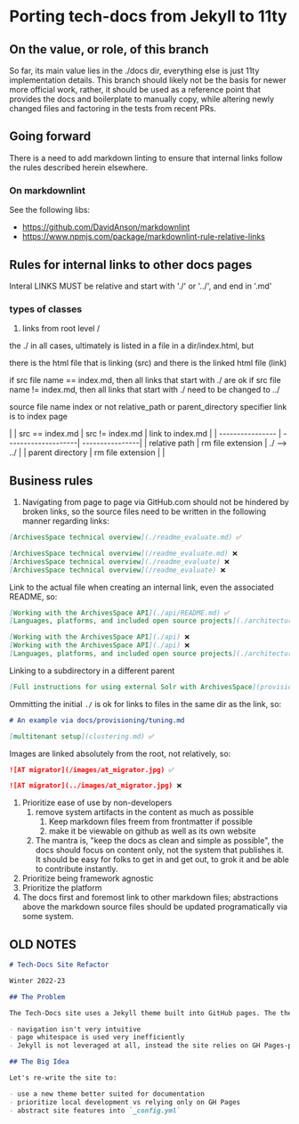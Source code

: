 # Porting tech-docs from Jekyll to 11ty

## On the value, or role, of this branch

So far, its main value lies in the ./docs dir, everything else is just 11ty implementation details. This branch should likely not be the basis for newer more official work, rather, it should be used as a reference point that provides the docs and boilerplate to manually copy, while altering newly changed files and factoring in the tests from recent PRs.

## Going forward

There is a need to add markdown linting to ensure that internal links follow the rules described herein elsewhere.

### On markdownlint

See the following libs:

- https://github.com/DavidAnson/markdownlint
- https://www.npmjs.com/package/markdownlint-rule-relative-links

## Rules for internal links to other docs pages

Interal LINKS MUST be relative and start with './' or '../', and end in '.md'

### types of classes

1. links from root level /

the ./ in all cases, ultimately is listed in a file in a dir/index.html, but

there is the html file that is linking (src) and there is the linked html file (link)

if src file name == index.md, then all links that start with ./ are ok
if src file name != index.md, then all links that start with ./ need to be changed to ../

source file name index or not
relative_path or parent_directory specifier
link is to index page

|                  | src == index.md     | src != index.md | link to index.md |
| ---------------- | --------------------| ----------------|
| relative path    | rm file extension |  ./ --> ../     |
| parent directory |  rm file extension       |              |

## Business rules

1. Navigating from page to page via GitHub.com should not be hindered by broken links, so the source files need to be written in the following manner regarding links:

```md
[ArchivesSpace technical overview](./readme_evaluate.md) ✅

[ArchivesSpace technical overview](/readme_evaluate.md) ❌
[ArchivesSpace technical overview](./readme_evaluate) ❌
[ArchivesSpace technical overview](/readme_evaluate) ❌
```

Link to the actual file when creating an internal link, even the associated README, so:

```md
[Working with the ArchivesSpace API](./api/README.md) ✅
[Languages, platforms, and included open source projects](./architecture/languages.md)

[Working with the ArchivesSpace API](./api) ❌
[Working with the ArchivesSpace API](./api) ❌
[Languages, platforms, and included open source projects](./architecture/languages.html)
```

Linking to a subdirectory in a different parent

```md
[Full instructions for using external Solr with ArchivesSpace](provisioning/solr.md) ❌
```

Ommitting the initial `./` is ok for links to files in the same dir as the link, so:

```md
# An example via docs/provisioning/tuning.md

[multitenant setup](clustering.md) ✅
```

Images are linked absolutely from the root, not relatively, so:

```md
![AT migrator](/images/at_migrator.jpg) ✅

![AT migrator](../images/at_migrator.jpg) ❌
```

1. Prioritize ease of use by non-developers
   1. remove system artifacts in the content as much as possible
      1. Keep markdown files freem from frontmatter if possible
      2. make it be viewable on github as well as its own website
   2. The mantra is, "keep the docs as clean and simple as possible", the docs should focus on content only, not the system that publishes it. It should be easy for folks to get in and get out, to grok it and be able to contribute instantly.
2. Prioritize being framework agnostic
3. Prioritize the platform
4. The docs first and foremost link to other markdown files; abstractions above the markdown source files should be updated programatically via some system.

## OLD NOTES

```md
# Tech-Docs Site Refactor

Winter 2022-23

## The Problem

The Tech-Docs site uses a Jekyll theme built into GitHub pages. The theme is outdated and inefficient for a modern day documentation site:

- navigation isn't very intuitive
- page whitespace is used very inefficiently
- Jekyll is not leveraged at all, instead the site relies on GH Pages-provided Jekyll theme and builds; this means navigation and other site-authoring features are handled manually instead of leaning into Jekyll's feature set -- this causes unnecessary duplication and errors/inconsistencies

## The Big Idea

Let's re-write the site to:

- use a new theme better suited for documentation
- prioritize local development vs relying only on GH Pages
- abstract site features into `_config.yml`
```
